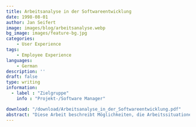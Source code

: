 ```yaml
---
title: Arbeitsanalyse in der Softwareentwicklung
date: 1998-08-01
author: Jan Seifert
image: images/blog/arbeitsanalyse.webp
bg_image: images/feature-bg.jpg
categories:
    - User Experience
tags:
    - Employee Experience
languages:
    - German
description: ''
draft: false
type: writing
information:
  - label : "Zielgruppe"
    info : "Projekt-/Software Manager"

download: "/download/Arbeitsanalyse_in_der_Softwareentwicklung.pdf"
abstract: "Diese Arbeit beschreibt Möglichkeiten, die Arbeitssituationen an Computerarbeitsplätzen zu analysieren. Dabei geht sie über die reine Usability hinaus. Sie betrachtet also weniger, inwiefern eine Software auf die Aufgabe zugeschnitten ist, sondern vielmehr die Qualität der Aufgaben an sich. Sie untertstützt bzw. erweitert allerdings auch die sogenannte Nutzungskontextanalyse aus der Usability ..."
---
```

